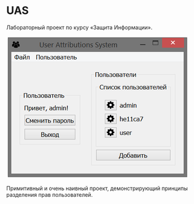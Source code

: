 # UAS

Лабораторный проект по курсу «Защита Информации».

![Скриншот](https://github.com/he11ca7/UAS/blob/master/pic/uas.png)

Примитивный и очень наивный проект, демонстрирующий принципы разделения прав пользователей.
